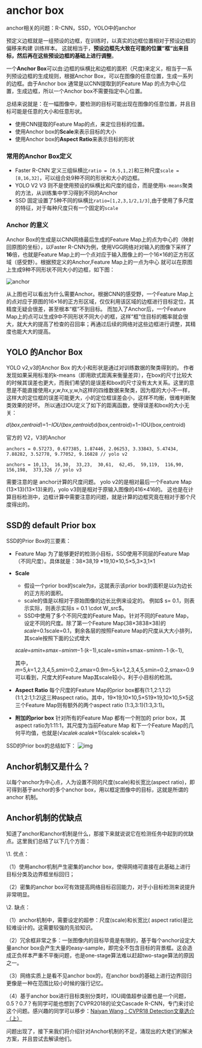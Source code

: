 # anchor box

anchor相关的问题：R-CNN，SSD，YOLO中的anchor

预定义边框就是一组预设的边框，在训练时，以真实的边框位置相对于预设边框的偏移来构建
训练样本。 这就相当于，**预设边框先大致在可能的位置“框“出来目标，然后再在这些预设边框的基础上进行调整**。



一个**Anchor Box**可以由:边框的纵横比和边框的面积（尺度)来定义，相当于一系列预设边框的生成规则，根据Anchor Box，可以在图像的任意位置，生成一系列的边框。由于Anchor box 通常是以CNN提取到的Feature Map 的点为中心位置，生成边框，所以一个Anchor box不需要指定中心位置。



总结来说就是：在一幅图像中，要检测的目标可能出现在图像的任意位置，并且目标可能是任意的大小和任意形状。

- 使用CNN提取的Feature Map的点，来定位目标的位置。
- 使用Anchor box的**Scale**来表示目标的大小
- 使用Anchor box的**Aspect Ratio**来表示目标的形状



### 常用的Anchor Box定义

- Faster R-CNN 定义三组纵横比`ratio = [0.5,1,2]`和三种尺度`scale = [8,16,32]`，可以组合处9种不同的形状和大小的边框。
- YOLO V2 V3 则不是使用预设的纵横比和尺度的组合，而是使用`k-means`聚类的方法，从训练集中学习得到不同的Anchor
- SSD 固定设置了5种不同的纵横比`ratio=[1,2,3,1/2,1/3]`,由于使用了多尺度的特征，对于每种尺度只有一个固定的`scale`

### Anchor 的意义

Anchor Box的生成是以CNN网络最后生成的Feature Map上的点为中心的（映射回原图的坐标），以Faster R-CNN为例，使用VGG网络对对输入的图像下采样了**16**倍，也就是Feature Map上的一个点对应于输入图像上的一个16×16的正方形区域（感受野）。根据预定义的Anchor,Feature Map上的一点为中心 就可以在原图上生成9种不同形状不同大小的边框，如下图：

![anchor](https://github.com/kangningLi/paperList/blob/master/object_detection/image/anchor.png)

从上图也可以看出为什么需要Anchor。根据CNN的感受野，一个Feature Map上的点对应于原图的16×16的正方形区域，仅仅利用该区域的边框进行目标定位，其精度无疑会很差，甚至根本“框”不到目标。 而加入了Anchor后，一个Feature Map上的点可以生成9中不同形状不同大小的框，这样“框”住目标的概率就会很大，就大大的提高了检查的召回率；再通过后续的网络对这些边框进行调整，其精度也能大大的提高。

## YOLO 的Anchor Box

YOLO v2,v3的Anchor Box 的大小和形状是通过对训练数据的聚类得到的。 作者发现如果采用标准的k-means（即用欧式距离来衡量差异），在box的尺寸比较大的时候其误差也更大，而我们希望的是误差和box的尺寸没有太大关系。这里的意思是不能直接使用𝑥,𝑦,𝑤,ℎx,y,w,h这样的四维数据来聚类，因为框的大小不一样，这样大的定位框的误差可能更大，小的定位框误差会小，这样不均衡，很难判断聚类效果的好坏。
所以通过IOU定义了如下的距离函数，使得误差和box的大小无关：

𝑑(𝑏𝑜𝑥,𝑐𝑒𝑛𝑡𝑟𝑜𝑖𝑑)=1−𝐼𝑂𝑈(𝑏𝑜𝑥,𝑐𝑒𝑛𝑡𝑟𝑜𝑖𝑑)d(box,centroid)=1−IOU(box,centroid)

官方的 V2，V3的Anchor

```
anchors = 0.57273, 0.677385, 1.87446, 2.06253, 3.33843, 5.47434, 7.88282, 3.52778, 9.77052, 9.16828 // yolo v2

anchors = 10,13,  16,30,  33,23,  30,61,  62,45,  59,119,  116,90,  156,198,  373,326 // yolo v3
```

需要注意的是 anchor计算的尺度问题。 yolo v2的是相对最后一个Feature Map (13×13)(13×13)来的，yolo v3则是相对于原输入图像的416×416的。 这也是在计算目标检测中，边框计算中需要注意的问题，就是计算的边框究竟在相对于那个尺度得出的。

## SSD的 default Prior box

SSD的Prior Box的三要素：

- Feature Map
  为了能够更好的检测小目标，SSD使用不同层的Feature Map（不同尺度）。具体就是：38×38,19 *19,10×10,5×5,3×3,1×1

- **Scale**

  - 假设一个prior box的scale为𝑠，这就表示该prior box的面积是以𝑠为边长的正方形的面积。
  - scale的值是以相对于原始图像的边长比例来设定的。 例如$ s= 0.1，则表示实际，则表示实际s = 0.1 \cdot W_src$。
  - SSD中使用了多个不同尺度的Feature Map。针对不同的Feature Map，设定不同的尺度。除了第一个Feature Map(38×3838×38)的𝑠𝑐𝑎𝑙𝑒=0.1scale=0.1，剩余各层的按照Feature Map的尺度从大大小排列，其scale按照下面的公式增大

  𝑠𝑐𝑎𝑙𝑒=𝑠𝑚𝑖𝑛+𝑠𝑚𝑎𝑥−𝑠𝑚𝑖𝑛𝑚−1⋅(𝑘−1),scale=smin+smax−sminm−1⋅(k−1),

  其中，𝑚=5,𝑘=1,2,3,4,5,𝑠𝑚𝑖𝑛=0.2,𝑠𝑚𝑎𝑥=0.9m=5,k=1,2,3,4,5,smin=0.2,smax=0.9
  可以看到，尺度大的Feature Map其scale较小，利于小目标的检测。

- **Aspect Ratio**
  每个尺度的Feature Map的prior box都有(1:1,2:1,1:2)(1:1,2:1,1:2)这三种aspect ratio。其中，19×19,10×10,5×519×19,10×10,5×5这三个Feature Map则有额外的两个aspect ratio (1:3,3:1)(1:3,3:1)。

- **附加的prior box**
  针对所有的Feature Map 都有一个附加的 prior box，其aspect ratio为1:11:1，其尺度为当前Feature Map 和下一个Feature Map的几何平均值，也就是(√𝑠𝑐𝑎𝑙𝑒𝑘⋅𝑠𝑐𝑎𝑙𝑒𝑘+1)(scalek⋅scalek+1)

SSD的Prior box的总结如下：
![img](https://img2018.cnblogs.com/blog/439761/201912/439761-20191209174221680-1022296075.png)

## Anchor机制又是什么？

以每个anchor为中心点，人为设置不同的尺度(scale)和长宽比(aspect ratio)，即可得到基于anchor的多个anchor box，用以框定图像中的目标，这就是所谓的anchor 机制。

## Anchor机制的优缺点

知道了anchor和anchor机制是什么，那接下来就说说它在检测任务中起到的优缺点。这里我们总结了以下几个方面：

\1. 优点：

（1）使用anchor机制产生密集的anchor box，使得网络可直接在此基础上进行目标分类及边界框坐标回归；

（2）密集的anchor box可有效提高网络目标召回能力，对于小目标检测来说提升非常明显。

\2. 缺点：

（1）anchor机制中，需要设定的超参：尺度(scale)和长宽比( aspect ratio)是比较难设计的。这需要较强的先验知识。

（2）冗余框非常之多：一张图像内的目标毕竟是有限的，基于每个anchor设定大量anchor box会产生大量的easy-sample，即完全不包含目标的背景框。这会造成正负样本严重不平衡问题，也是one-stage算法难以赶超two-stage算法的原因之一。

（3）网络实质上是看不见anchor box的，在anchor box的基础上进行边界回归更像是一种在范围比较小时候的强行记忆。

（4）基于anchor box进行目标类别分类时，IOU阈值超参设置也是一个问题，0.5？0.7？有同学可能也想到了CVPR2018的论文Cascade R-CNN，专门来讨论这个问题。感兴趣的同学可以移步：[Naiyan Wang：CVPR18 Detection文章选介（上）](https://zhuanlan.zhihu.com/p/35882192)

问题出现了，接下来我们将介绍针对Anchor机制的不足，涌现出的大佬们的解决方案，并且尝试去解读他们。







